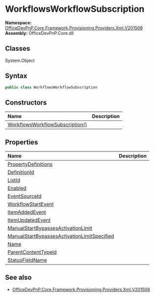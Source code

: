 # WorkflowsWorkflowSubscription

**Namespace:** [OfficeDevPnP.Core.Framework.Provisioning.Providers.Xml.V201508](OfficeDevPnP.Core.Framework.Provisioning.Providers.Xml.V201508.md)
**Assembly:** OfficeDevPnP.Core.dll
## Classes
System.Object
## Syntax
```C#
public class WorkflowsWorkflowSubscription
```
## Constructors
|**Name**|**Description**|
|:-----|:-----|
| [WorkflowsWorkflowSubscription()](WorkflowsWorkflowSubscriptionconstructor1details.md) | 
## Properties
|**Name**|**Description**|
|:-----|:-----|
| [PropertyDefinitions](WorkflowsWorkflowSubscription.PropertyDefinitions.md) | 
| [DefinitionId](WorkflowsWorkflowSubscription.DefinitionId.md) | 
| [ListId](WorkflowsWorkflowSubscription.ListId.md) | 
| [Enabled](WorkflowsWorkflowSubscription.Enabled.md) | 
| [EventSourceId](WorkflowsWorkflowSubscription.EventSourceId.md) | 
| [WorkflowStartEvent](WorkflowsWorkflowSubscription.WorkflowStartEvent.md) | 
| [ItemAddedEvent](WorkflowsWorkflowSubscription.ItemAddedEvent.md) | 
| [ItemUpdatedEvent](WorkflowsWorkflowSubscription.ItemUpdatedEvent.md) | 
| [ManualStartBypassesActivationLimit](WorkflowsWorkflowSubscription.ManualStartBypassesActivationLimit.md) | 
| [ManualStartBypassesActivationLimitSpecified](WorkflowsWorkflowSubscription.ManualStartBypassesActivationLimitSpecified.md) | 
| [Name](WorkflowsWorkflowSubscription.Name.md) | 
| [ParentContentTypeId](WorkflowsWorkflowSubscription.ParentContentTypeId.md) | 
| [StatusFieldName](WorkflowsWorkflowSubscription.StatusFieldName.md) | 
## See also
- [OfficeDevPnP.Core.Framework.Provisioning.Providers.Xml.V201508](OfficeDevPnP.Core.Framework.Provisioning.Providers.Xml.V201508.md)
